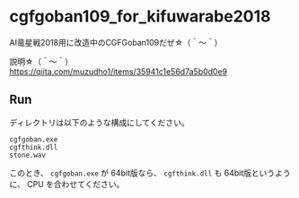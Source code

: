 # cgfgoban109_for_kifuwarabe2018

AI竜星戦2018用に改造中のCGFGoban109だぜ☆（＾～＾）

説明☆（＾～＾）
https://qiita.com/muzudho1/items/35941c1e56d7a5b0d0e9

## Run

ディレクトリは以下のような構成にしてください。  

```plain
cgfgoban.exe
cgfthink.dll
stone.wav
```

このとき、 `cgfgoban.exe` が 64bit版なら、 `cgfthink.dll` も 64bit版というように、 CPU を合わせてください。  
